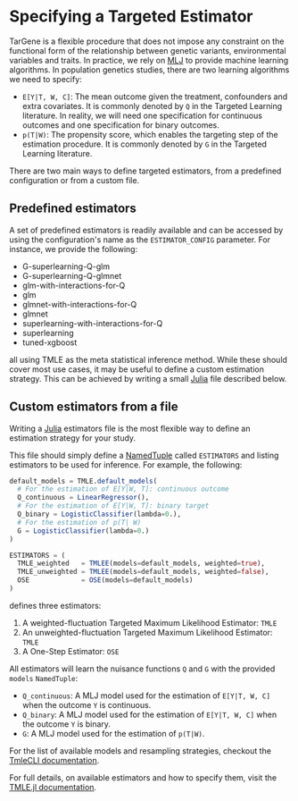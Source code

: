 # Specifying a Targeted Estimator

TarGene is a flexible procedure that does not impose any constraint on the functional form of the relationship between genetic variants, environmental variables and traits. In practice, we rely on [MLJ](https://alan-turing-institute.github.io/MLJ.jl/dev/) to provide machine learning algorithms. In population genetics studies, there are two learning algorithms we need to specify:

- `E[Y|T, W, C]`: The mean outcome given the treatment, confounders and extra covariates. It is commonly denoted by `Q` in the Targeted Learning literature. In reality, we will need one specification for continuous outcomes and one specification for binary outcomes.
- `p(T|W)`: The propensity score, which enables the targeting step of the estimation procedure. It is commonly denoted by `G` in the Targeted Learning literature.

There are two main ways to define targeted estimators, from a predefined configuration or from a custom file.

## Predefined estimators

A set of predefined estimators is readily available and can be accessed by using the configuration's name as the `ESTIMATOR_CONFIG` parameter. For instance, we provide the following:

- G-superlearning-Q-glm
- G-superlearning-Q-glmnet
- glm-with-interactions-for-Q
- glm
- glmnet-with-interactions-for-Q
- glmnet
- superlearning-with-interactions-for-Q
- superlearning
- tuned-xgboost

all using TMLE as the meta statistical inference method. While these should cover most use cases, it may be useful to define a custom estimation strategy. This can be achieved by writing a small [Julia](https://julialang.org/) file described below.

## Custom estimators from a file

Writing a [Julia](https://julialang.org/) estimators file is the most flexible way to define an estimation strategy for your study.

This file should simply define a [NamedTuple](https://docs.julialang.org/en/v1/base/base/#Core.NamedTuple) called `ESTIMATORS` and listing estimators to be used for inference. For example, the following:

```julia
default_models = TMLE.default_models(
  # For the estimation of E[Y|W, T]: continuous outcome
  Q_continuous = LinearRegressor(),
  # For the estimation of E[Y|W, T]: binary target
  Q_binary = LogisticClassifier(lambda=0.),
  # For the estimation of p(T| W)
  G = LogisticClassifier(lambda=0.)
)

ESTIMATORS = (
  TMLE_weighted   = TMLEE(models=default_models, weighted=true),
  TMLE_unweighted = TMLEE(models=default_models, weighted=false),
  OSE             = OSE(models=default_models)
)
```

defines three estimators:

1. A weighted-fluctuation Targeted Maximum Likelihood Estimator: `TMLE`
2. An unweighted-fluctuation Targeted Maximum Likelihood Estimator: `TMLE`
3. A One-Step Estimator: `OSE`

All estimators will learn the nuisance functions `Q` and `G` with the provided `models` `NamedTuple`:

- `Q_continuous`: A MLJ model used for the estimation of `E[Y|T, W, C]` when the outcome `Y` is continuous.
- `Q_binary`: A MLJ model used for the estimation of `E[Y|T, W, C]` when the outcome `Y` is binary.
- `G`: A MLJ model used for the estimation of `p(T|W)`.

For the list of available models and resampling strategies, checkout the [TmleCLI documentation](https://targene.github.io/TmleCLI.jl/stable/models/).

For full details, on available estimators and how to specify them, visit the [TMLE.jl documentation](https://targene.github.io/TMLE.jl/stable/).
